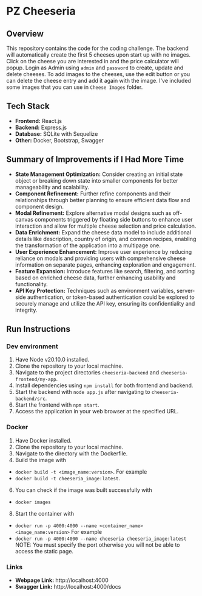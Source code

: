 # PZ Cheeseria

## Overview

This repository contains the code for the coding challenge. The backend will automatically create the first 5 cheeses upon start up with no images. Click on the cheese you are interested in and the price calculator will popup. Login as Admin using `admin` and `password` to create, update and delete cheeses. To add images to the cheeses, use the edit button or you can delete the cheese entry and add it again with the image. I've included some images that you can use in `Cheese Images` folder.

## Tech Stack

-   **Frontend:** React.js
-   **Backend:** Express.js
-   **Database:** SQLite with Sequelize
-   **Other:** Docker, Bootstrap, Swagger

## Summary of Improvements if I Had More Time

-   **State Management Optimization:** Consider creating an initial state object or breaking down state into smaller components for better manageability and scalability.
-   **Component Refinement:** Further refine components and their relationships through better planning to ensure efficient data flow and component design.
-   **Modal Refinement:** Explore alternative modal designs such as off-canvas components triggered by floating side buttons to enhance user interaction and allow for multiple cheese selection and price calculation.
-   **Data Enrichment:** Expand the cheese data model to include additional details like description, country of origin, and common recipes, enabling the transformation of the application into a multipage one.
-   **User Experience Enhancement:** Improve user experience by reducing reliance on modals and providing users with comprehensive cheese information on separate pages, enhancing exploration and engagement.
-   **Feature Expansion:** Introduce features like search, filtering, and sorting based on enriched cheese data, further enhancing usability and functionality.
-   **API Key Protection:** Techniques such as environment variables, server-side authentication, or token-based authentication could be explored to securely manage and utilize the API key, ensuring its confidentiality and integrity.

## Run Instructions

### Dev environment

1. Have Node v20.10.0 installed.
2. Clone the repository to your local machine.
3. Navigate to the project directories `cheeseria-backend` and `cheeseria-frontend/my-app`.
4. Install dependencies using `npm install` for both frontend and backend.
5. Start the backend with `node app.js` after navigating to `cheeseria-backend/src`.
6. Start the frontend with `npm start`.
7. Access the application in your web browser at the specified URL.

### Docker
1. Have Docker installed.
2. Clone the repository to your local machine.
3. Navigate to the directory with the Dockerfile.
4. Build the image with
  -  `docker build -t <image_name:version>`.
  For example
  -  `docker build -t cheeseria_image:latest`.
6. You can check if the image was built successfully with
  -  `docker images`
8. Start the container with
  -  `docker run -p 4000:4000 --name <container_name> <image_name:version>`
For example
  -  `docker run -p 4000:4000 --name cheeseria cheeseria_image:latest`
NOTE: You must specify the port otherwise you will not be able to access the static page.

### Links
-  **Webpage Link:** http://localhost:4000
-  **Swagger Link:** http://localhost:4000/docs
